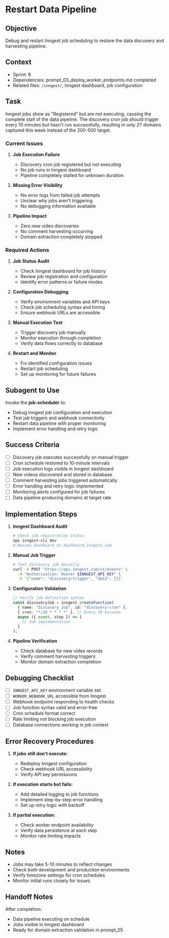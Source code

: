 # Restart Data Pipeline

## Objective

Debug and restart Inngest job scheduling to restore the data discovery and harvesting pipeline.

## Context

- Sprint: 8
- Dependencies: prompt_03_deploy_worker_endpoints.md completed
- Related files: `/inngest/`, Inngest dashboard, job configuration

## Task

Inngest jobs show as "Registered" but are not executing, causing the complete stall of the data pipeline. The discovery cron job should trigger every 10 minutes but hasn't run successfully, resulting in only 27 domains captured this week instead of the 200-500 target.

### Current Issues

1. **Job Execution Failure**
   - Discovery cron job registered but not executing
   - No job runs in Inngest dashboard
   - Pipeline completely stalled for unknown duration

2. **Missing Error Visibility**
   - No error logs from failed job attempts
   - Unclear why jobs aren't triggering
   - No debugging information available

3. **Pipeline Impact**
   - Zero new video discoveries
   - No comment harvesting occurring
   - Domain extraction completely stopped

### Required Actions

1. **Job Status Audit**
   - Check Inngest dashboard for job history
   - Review job registration and configuration
   - Identify error patterns or failure modes

2. **Configuration Debugging**
   - Verify environment variables and API keys
   - Check job scheduling syntax and timing
   - Ensure webhook URLs are accessible

3. **Manual Execution Test**
   - Trigger discovery job manually
   - Monitor execution through completion
   - Verify data flows correctly to database

4. **Restart and Monitor**
   - Fix identified configuration issues
   - Restart job scheduling
   - Set up monitoring for future failures

## Subagent to Use

Invoke the **job-scheduler** to:

- Debug Inngest job configuration and execution
- Test job triggers and webhook connectivity
- Restart data pipeline with proper monitoring
- Implement error handling and retry logic

## Success Criteria

- [ ] Discovery job executes successfully on manual trigger
- [ ] Cron schedule restored to 10-minute intervals
- [ ] Job execution logs visible in Inngest dashboard
- [ ] New videos discovered and stored in database
- [ ] Comment harvesting jobs triggered automatically
- [ ] Error handling and retry logic implemented
- [ ] Monitoring alerts configured for job failures
- [ ] Data pipeline producing domains at target rate

## Implementation Steps

1. **Inngest Dashboard Audit**
   ```bash
   # Check job registration status
   npx inngest-cli dev
   # Review dashboard at dashboard.inngest.com
   ```

2. **Manual Job Trigger**
   ```bash
   # Test discovery job manually
   curl -X POST "https://api.inngest.com/v1/events" \
     -H "Authorization: Bearer $INNGEST_API_KEY" \
     -d '{"name": "discovery/trigger", "data": {}}'
   ```

3. **Configuration Validation**
   ```typescript
   // Verify job definition syntax
   const discoveryJob = inngest.createFunction(
     { name: "Discovery Job", id: "discovery-cron" },
     { cron: "*/10 * * * *" }, // Every 10 minutes
     async ({ event, step }) => {
       // Job implementation
     }
   );
   ```

4. **Pipeline Verification**
   - Check database for new video records
   - Verify comment harvesting triggers
   - Monitor domain extraction completion

## Debugging Checklist

- [ ] `INNGEST_API_KEY` environment variable set
- [ ] `WORKER_WEBHOOK_URL` accessible from Inngest
- [ ] Webhook endpoint responding to health checks  
- [ ] Job function syntax valid and error-free
- [ ] Cron schedule format correct
- [ ] Rate limiting not blocking job execution
- [ ] Database connections working in job context

## Error Recovery Procedures

1. **If jobs still don't execute:**
   - Redeploy Inngest configuration
   - Check webhook URL accessibility
   - Verify API key permissions

2. **If execution starts but fails:**
   - Add detailed logging to job functions
   - Implement step-by-step error handling
   - Set up retry logic with backoff

3. **If partial execution:**
   - Check worker endpoint availability
   - Verify data persistence at each step
   - Monitor rate limiting impacts

## Notes

- Jobs may take 5-10 minutes to reflect changes
- Check both development and production environments
- Verify timezone settings for cron schedules
- Monitor initial runs closely for issues

## Handoff Notes

After completion:
- Data pipeline executing on schedule
- Jobs visible in Inngest dashboard
- Ready for domain extraction validation in prompt_05